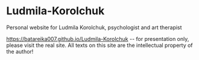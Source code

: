 # Ludmila-Korolchuk
Personal website for Ludmila Korolchuk, psychologist and art therapist

https://batareika007.github.io/Ludmila-Korolchuk -- for presentation only, please visit the real site. 
All texts on this site are the intellectual property of the author!
